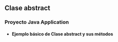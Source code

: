 ## Clase abstract

### Proyecto Java Application

- #### Ejemplo básico de Clase abstract y sus métodos 
